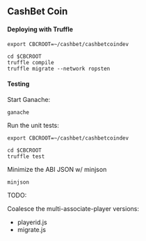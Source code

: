 CashBet Coin
----------------------------------------------------------------

#### Deploying with Truffle

    export CBCROOT=~/cashbet/cashbetcoindev

    cd $CBCROOT
    truffle compile
    truffle migrate --network ropsten

#### Testing

Start Ganache:

    ganache

Run the unit tests:

    export CBCROOT=~/cashbet/cashbetcoindev

    cd $CBCROOT
    truffle test

Minimize the ABI JSON w/ minjson

    minjson

TODO:

Coalesce the multi-associate-player versions:
* playerid.js
* migrate.js
